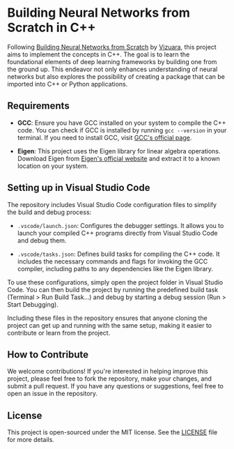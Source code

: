 # Building Neural Networks from Scratch in C++

Following [Building Neural Networks from Scratch](https://www.youtube.com/playlist?list=PLPTV0NXA_ZSj6tNyn_UadmUeU3Q3oR-hu) by [Vizuara](https://www.youtube.com/@vizuara), this project aims to implement the concepts in C++. The goal is to learn the foundational elements of deep learning frameworks by building one from the ground up. This endeavor not only enhances understanding of neural networks but also explores the possibility of creating a package that can be imported into C++ or Python applications.

## Requirements

- **GCC**: Ensure you have GCC installed on your system to compile the C++ code. You can check if GCC is installed by running `gcc --version` in your terminal. If you need to install GCC, visit [GCC's official page](https://gcc.gnu.org/install/).

- **Eigen**: This project uses the Eigen library for linear algebra operations. Download Eigen from [Eigen's official website](http://eigen.tuxfamily.org/index.php?title=Main_Page) and extract it to a known location on your system.

## Setting up in Visual Studio Code

The repository includes Visual Studio Code configuration files to simplify the build and debug process:

- `.vscode/launch.json`: Configures the debugger settings. It allows you to launch your compiled C++ programs directly from Visual Studio Code and debug them.

- `.vscode/tasks.json`: Defines build tasks for compiling the C++ code. It includes the necessary commands and flags for invoking the GCC compiler, including paths to any dependencies like the Eigen library.

To use these configurations, simply open the project folder in Visual Studio Code. You can then build the project by running the predefined build task (Terminal > Run Build Task...) and debug by starting a debug session (Run > Start Debugging).

Including these files in the repository ensures that anyone cloning the project can get up and running with the same setup, making it easier to contribute or learn from the project.

## How to Contribute

We welcome contributions! If you're interested in helping improve this project, please feel free to fork the repository, make your changes, and submit a pull request. If you have any questions or suggestions, feel free to open an issue in the repository.

## License

This project is open-sourced under the MIT license. See the [LICENSE](https://github.com/naga-k/low_level_nn/blob/main/LICENSE) file for more details.
